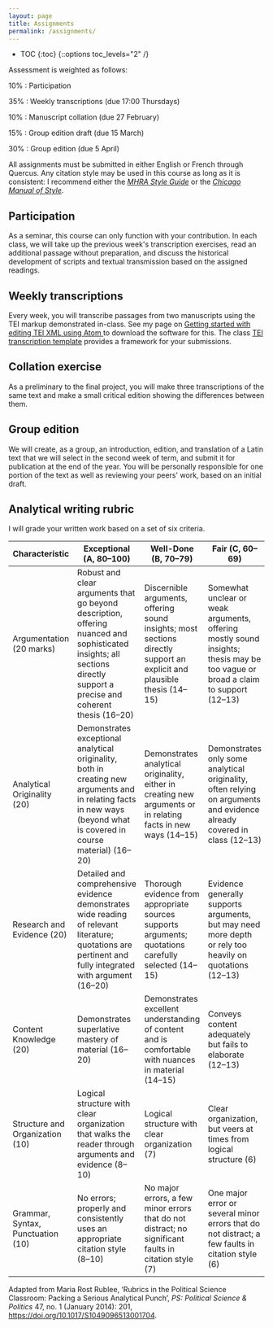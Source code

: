 ```yaml
---
layout: page
title: Assignments
permalink: /assignments/
---
```


* TOC
{:toc}
{::options toc_levels="2" /}

Assessment is weighted as follows:

10%
: Participation

35%
: Weekly transcriptions (due 17:00 Thursdays)

10%
: Manuscript collation (due 27 February)

15%
: Group edition draft (due 15 March)

30%
: Group edition (due 5 April)

All assignments must be submitted in either English or French through Quercus. Any citation style may be used in this course as long as it is consistent: I recommend either the [*MHRA Style Guide*](http://mhra.org.uk/style) or the [*Chicago Manual of Style*](https://chicagomanualofstyle.org).

## Participation

As a seminar, this course can only function with your contribution. In each class, we will take up the previous week's transcription exercises, read an additional passage without preparation, and discuss the historical development of scripts and textual transmission based on the assigned readings.

## Weekly transcriptions

Every week, you will transcribe passages from two manuscripts using the TEI markup demonstrated in-class. See my page on [Getting started with editing TEI XML using Atom
](https://andrewdunning.ca/getting-started-editing-tei-xml-atom) to download the software for this. The class [TEI transcription template](../assets/transcription-template.xml) provides a framework for your submissions.

## Collation exercise

As a preliminary to the final project, you will make three transcriptions of the same text and make a small critical edition showing the differences between them.

## Group edition

We will create, as a group, an introduction, edition, and translation of a Latin text that we will select in the second week of term, and submit it for publication at the end of the year. You will be personally responsible for one portion of the text as well as reviewing your peers' work, based on an initial draft.

## Analytical writing rubric

I will grade your written work based on a set of six criteria.

| Characteristic                    | Exceptional (A, 80–100)                                                                                                                                                 | Well-Done (B, 70–79)                                                                                                    | Fair (C, 60–69)                                                                                                                 | Needs Work (D, 50–59)                                                                                                         | Poor (F, 0–49)                                                                                                    |
|-----------------------------------|-------------------------------------------------------------------------------------------------------------------------------------------------------------------------|-------------------------------------------------------------------------------------------------------------------------|---------------------------------------------------------------------------------------------------------------------------------|-------------------------------------------------------------------------------------------------------------------------------|-------------------------------------------------------------------------------------------------------------------|
| Argumentation (20 marks)          | Robust and clear arguments that go beyond description, offering nuanced and sophisticated insights; all sections directly support a precise and coherent thesis (16–20) | Discernible arguments, offering sound insights; most sections directly support an explicit and plausible thesis (14–15) | Somewhat unclear or weak arguments, offering mostly sound insights; thesis may be too vague or broad a claim to support (12–13) | Arguments often fall into description or summary, with weak or logically inconsistent insights or an ambiguous thesis (10–11) | Makes no attempt to construct an argument, presenting unsupported generalizations or no identifiable thesis (0–9) |
| Analytical Originality (20)       | Demonstrates exceptional analytical originality, both in creating new arguments and in relating facts in new ways (beyond what is covered in course material) (16–20)   | Demonstrates analytical originality, either in creating new arguments or in relating facts in new ways (14–15)          | Demonstrates only some analytical originality, often relying on arguments and evidence already covered in class (12–13)         | Demonstrates little analytical originality, mostly dependent on arguments and evidence already covered in class (10–11)       | Makes no attempt to provide original analysis (0–9)                                                               |
| Research and Evidence (20)        | Detailed and comprehensive evidence demonstrates wide reading of relevant literature; quotations are pertinent and fully integrated with argument (16–20)               | Thorough evidence from appropriate sources supports arguments; quotations carefully selected (14–15)                    | Evidence generally supports arguments, but may need more depth or rely too heavily on quotations (12–13)                        | Needs more thorough or additional evidence to support arguments; sources are unsound (10–11)                                  | Fails to offer evidence to support arguments (0–9)                                                                |
| Content Knowledge (20)            | Demonstrates superlative mastery of material (16–20)                                                                                                                    | Demonstrates excellent understanding of content and is comfortable with nuances in material (14–15)                     | Conveys content adequately but fails to elaborate (12–13)                                                                       | Gets basic content correct but is otherwise uncomfortable with material (10–11)                                               | Basic content is wrong, incorrect, or substantially incomplete (0–9)                                              |
| Structure and Organization (10)   | Logical structure with clear organization that walks the reader through arguments and evidence (8–10)                                                                   | Logical structure with clear organization (7)                                                                           | Clear organization, but veers at times from logical structure (6)                                                               | Veers significantly from logical structure and/or is not well organized (5)                                                   | No logical structure; poorly organized (0–4)                                                                      |
| Grammar, Syntax, Punctuation (10) | No errors; properly and consistently uses an appropriate citation style (8–10)                                                                                          | No major errors, a few minor errors that do not distract; no significant faults in citation style (7)                   | One major error or several minor errors that do not distract; a few faults in citation style (6)                                | Two or three major errors combined with minor errors; several faults in citation style (5)                                    | Numerous major errors; serious faults in citation style (0–4)                                                     |

Adapted from Maria Rost Rublee, ‘Rubrics in the Political Science Classroom: Packing a Serious Analytical Punch’, *PS: Political Science & Politics* 47, no. 1 (January 2014): 201, <https://doi.org/10.1017/S1049096513001704>.
